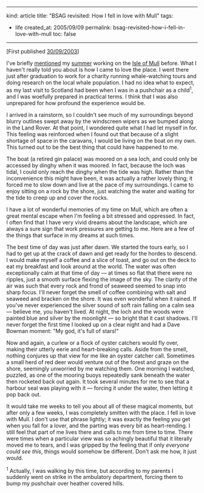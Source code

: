 -----
kind: article
title: "BSAG revisited: How I fell in love with Mull"
tags:
- life
created_at: 2005/09/09
permalink: bsag-revisited-how-i-fell-in-love-with-mull
toc: false
-----

<p>[First published <a href="http://www.rousette.org.uk/blog/archives/2003/09/30/how-i-fell-in-love-with-mull/">30/09/2003</a>]</p>

<p>I've briefly <a href="mentioned" title="How I fell in love with Mull">mentioned</a> my <a href="http://www.rousette.org.uk/mt-static/blog/archives/000135.html">summer</a> working on the <a href="http://www.holidaymull.org/" title="Holiday on Mull">Isle of Mull</a> before. What I haven't really told you about is how I came to love the place. I went there just after graduation to work for a charity running whale-watching tours and doing research on the local whale population. I had no idea what to expect, as my last visit to Scotland had been when I was in a pushchair as a child<sup>1</sup>, and I was woefully prepared in practical terms. I think that I was also unprepared for how profound the experience would be.</p>

<p>I arrived in a rainstorm, so I couldn't see much of my surroundings beyond blurry outlines swept away by the windscreen wipers as we bumped along in the Land Rover. At that point, I wondered quite what I had let myself in for. This feeling was reinforced when I found out that because of a slight shortage of space in the caravans, I would be living on the boat on my own. This turned out to be the best thing that could have happened to me.</p>


<p>The boat (a retired gin palace) was moored on a sea loch, and could only be accessed by dinghy when it was moored. In fact, because the loch was tidal, I could only reach the dinghy when the tide was high. Rather than the inconvenience this might have been, it was actually a rather lovely thing; it forced me to slow down and live at the pace of my surroundings. I came to enjoy sitting on a rock by the shore, just watching the water and waiting for the tide to creep up and cover the rocks.</p>

<p>I have a lot of wonderful memories of my time on Mull, which are often a great mental escape when I'm feeling a bit stressed and oppressed. In fact, I often find that I have very vivid dreams about the landscape, which are always a sure sign that work pressures are getting to me. Here are a few of the things that surface in my dreams at such times.</p>

<p>The best time of day was just after dawn. We started the tours early, so I had to get up at the crack of dawn and get ready for the hordes to descend. I would make myself a coffee and a slice of toast, and go out on the deck to eat my breakfast and look around at the world. The water was often exceptionally calm at that time of day &mdash; at times so flat that there were no ripples, just a smooth surface flexing the image of the sky. The clarity of the air was such that every rock and frond of seaweed seemed to snap into sharp focus. I'll never forget the smell of coffee combining with salt and seaweed and bracken on the shore. It was even wonderful when it rained. If you've never experienced the silver sound of soft rain falling on a calm sea &mdash; believe me, you haven't lived. At night, the loch and the woods were painted blue and silver by the moonlight &mdash; so bright that it cast shadows. I'll never forget the first time I looked up on a clear night and had a Dave Bowman moment: "My god, it's full of stars!"</p>

<p>Now and again, a curlew or a flock of oyster catchers would fly over, making their utterly eerie and heart-breaking calls. Aside from the smell, nothing conjures up that view for me like an oyster catcher call. Sometimes a small herd of red deer would venture out of the forest and graze on the shore, seemingly unworried by me watching them. One morning I watched, puzzled, as one of the mooring buoys repeatedly sank beneath the water then rocketed back out again. It took several minutes for me to see that a harbour seal was playing with it &mdash; forcing it under the water, then letting it pop back out. </p>

<p>It would take me weeks to tell you about all of these magical moments, but after only a few weeks, I was completely smitten with the place. I fell in love with Mull. I don't use that phrase lightly; it was exactly the feeling you get when you fall for a lover, and the parting was every bit as heart-rending. I still feel that part of me lives there and calls to me from time to time. There were times when a particular view was so achingly beautiful that it literally moved me to tears, and I was gripped by the feeling that if only <em>everyone could see this</em>, things would somehow be different. Don't ask me how, it just would.</p>

<p><sup>1</sup> Actually, I was walking by this time, but according to my parents I suddenly went on strike in the ambulatory department, forcing them to bump my pushchair over heather covered hills.</p>
